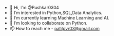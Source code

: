 - 👋 Hi, I’m @Pushkar0304
- 👀 I’m interested in Python,SQL,Data Analytics.
- 🌱 I’m currently learning Machine Learning and AI.
- 💞️ I’m looking to collaborate on Python.
- 📫 How to reach me - patilpvr03@gmail.com

<!---
Pushkar0304/Pushkar0304 is a ✨ special ✨ repository because its `README.md` (this file) appears on your GitHub profile.
You can click the Preview link to take a look at your changes.
--->
